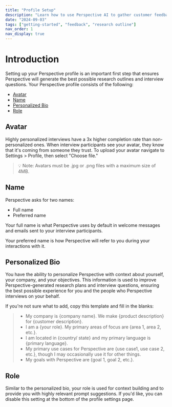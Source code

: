 ```yaml
---
title: "Profile Setup"
description: "Learn how to use Perspective AI to gather customer feedback efficiently"
date: "2024-09-03"
tags: ["getting-started", "feedback", "research outline"]
nav_order: 1
nav_display: true
---
```


# Introduction
Setting up your Perspective profile is an important first step that ensures Perspective will generate the best possible research outlines and interview questions.
Your Perspective profile consists of the following:

- [Avatar](#avatar)
- [Name](#name)
- [Personalized Bio](#personalized-bio)
- [Role](#role)

## Avatar
Highly personalized interviews have a 3x higher completion rate than non-personalized ones. When interview participants see your avatar, they know that it's coming from someone they trust.
To upload your avatar navigate to Settings > Profile, then select "Choose file."

> 💡 Note: Avatars must be .jpg or .png files with a maximum size of 4MB.

## Name
Perspective asks for two names:

- Full name
- Preferred name

Your full name is what Perspective uses by default in welcome messages and emails sent to your interview participants.

Your preferred name is how Perspective will refer to you during your interactions with it.

## Personalized Bio
You have the ability to personalize Perspective with context about yourself, your company, and your objectives. This information is used to improve Perspective-generated research plans and interview questions, ensuring the best possible experience for you and the people who Perspective interviews on your behalf. 

If you're not sure what to add, copy this template and fill in the blanks:

> - My company is {company name}. We make {product description} for {customer description}.
> - I am a {your role}. My primary areas of focus are {area 1, area 2, etc.}.
> - I am located in {country/ state} and my primary language is {primary language}.
> - My primary use cases for Perspective are {use case1, use case 2, etc.}, though I may occasionally use it for other things.
> - My goals with Perspective are {goal 1, goal 2, etc.}.

## Role
Similar to the personalized bio, your role is used for context building and to provide you with highly relevant prompt suggestions. If you'd like, you can disable this setting at the bottom of the profile settings page.
